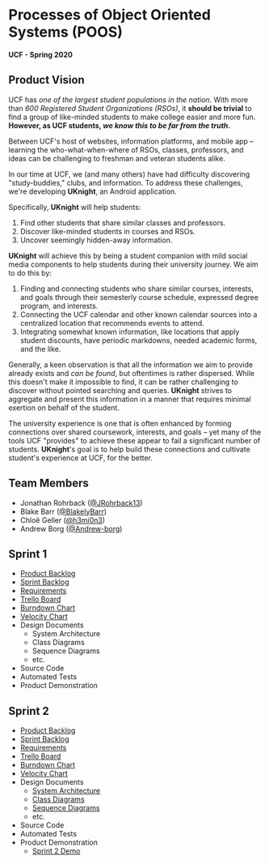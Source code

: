 # **Processes of Object Oriented Systems (POOS)**
**UCF - Spring 2020**


## **Product Vision**

UCF has _one of the largest student populations in the nation_. With more than _600 Registered Student Organizations (RSOs)_, it **should be trivial** to find a group of like-minded students to make college easier and more fun. **However, as UCF students, _we know this to be far from the truth_.**

Between UCF's host of websites, information platforms, and mobile app &ndash; learning the who-what-when-where of RSOs, classes, professors, and ideas can be challenging to freshman and veteran students alike.

In our time at UCF, we (and many others) have had difficulty discovering "study-buddies," clubs, and information. To address these challenges, we're developing **UKnight**, an Android application.

Specifically, **UKnight** will help students:
1. Find other students that share similar classes and professors. 
1. Discover like-minded students in courses and RSOs.
1. Uncover seemingly hidden-away information.

**UKnight** will achieve this by being a student companion with mild social media components to help students during their university journey. We aim to do this by:
1. Finding and connecting students who share similar courses, interests, and goals through their semesterly course schedule, expressed degree program, and interests.
1. Connecting the UCF calendar and other known calendar sources into a centralized location that recommends events to attend.
1. Integrating somewhat known information, like locations that apply student discounts, have periodic markdowns, needed academic forms, and the like.

Generally, a keen observation is that all the information we aim to provide already exists and _can be found_, but oftentimes is rather dispersed. While this doesn't make it impossible to find, it can be rather challenging to discover without pointed searching and queries. **UKnight** strives to aggregate and present this information in a manner that requires minimal exertion on behalf of the student. 

The university experience is one that is often enhanced by forming connections over shared coursework, interests, and goals – yet many of the tools UCF "provides" to achieve these appear to fail a significant number of students. **UKnight**'s goal is to help build these connections and cultivate student's experience at UCF, for the better.

## **Team Members**
* Jonathan Rohrback ([@JRohrback13][jon-git])
* Blake Barr ([@BlakelyBarr][blake-git])
* Chloë Geller ([@h3mi0n3][chloe-git])
* Andrew Borg ([@Andrew-borg][andrew-git])

[jon-git]: https://github.com/JRohrback13
[blake-git]: https://github.com/BlakelyBarr
[chloe-git]: https://github.com/h3rmi0n3
[andrew-git]: https://github.com/Andrew-borg

## **Sprint 1**
* [Product Backlog](https://docs.google.com/spreadsheets/d/1ty2KTlg2fVRDivqIOmgyekV0uBfa7Tp6JKKFlXk8cF0/edit?usp=sharing)
* [Sprint Backlog](https://docs.google.com/spreadsheets/d/1ty2KTlg2fVRDivqIOmgyekV0uBfa7Tp6JKKFlXk8cF0/edit#gid=2018194878)
* [Requirements](https://docs.google.com/spreadsheets/d/17U_F77YVL3Ne2HB2xrh9r0S08Z46s3N6_FlgJUkfKUk/edit?usp=sharing)
* [Trello Board](https://trello.com/b/0AVoSEkM)
* [Burndown Chart](https://docs.google.com/spreadsheets/d/1zwahSmUY-3R21hBwLCkIKBjjwmYpbecaBfOpZOSGjz4/edit#gid=0)
* [Velocity Chart](https://docs.google.com/spreadsheets/d/1zwahSmUY-3R21hBwLCkIKBjjwmYpbecaBfOpZOSGjz4/edit#gid=1007609748)
* Design Documents
  * System Architecture
  * Class Diagrams
  * Sequence Diagrams
  * etc.
* Source Code
* Automated Tests
* Product Demonstration

## **Sprint 2**
* [Product Backlog](https://docs.google.com/spreadsheets/d/1ty2KTlg2fVRDivqIOmgyekV0uBfa7Tp6JKKFlXk8cF0/edit?usp=sharing)
* [Sprint Backlog](https://docs.google.com/spreadsheets/d/1ty2KTlg2fVRDivqIOmgyekV0uBfa7Tp6JKKFlXk8cF0/edit#gid=2018194878)
* [Requirements](https://docs.google.com/spreadsheets/d/17U_F77YVL3Ne2HB2xrh9r0S08Z46s3N6_FlgJUkfKUk/edit?usp=sharing)
* [Trello Board](https://trello.com/b/0AVoSEkM)
* [Burndown Chart](https://docs.google.com/spreadsheets/d/1zwahSmUY-3R21hBwLCkIKBjjwmYpbecaBfOpZOSGjz4/edit#gid=0)
* [Velocity Chart](https://docs.google.com/spreadsheets/d/1zwahSmUY-3R21hBwLCkIKBjjwmYpbecaBfOpZOSGjz4/edit#gid=1007609748)
* Design Documents
  * [System Architecture](https://www.notion.so/cxg/System-Architecture-fbbc5cda7a7c4024bc92bda745b5a8f6)
  * [Class Diagrams]()
  * [Sequence Diagrams]()
  * etc.
* Source Code
* Automated Tests
* Product Demonstration
  * [Sprint 2 Demo](https://www.youtube.com/watch?v=ZEup3SZxTF0)
